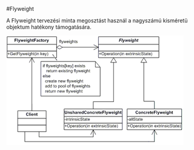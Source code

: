 #Flyweight

A Flyweight tervezési minta megosztást használ a nagyszámú kisméretü objektum hatékony támogatására.

![UML](./flyweight.png)